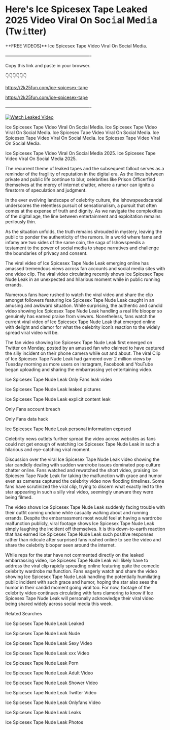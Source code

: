 # Here's Ice Spicesex Tape Leaked 2025 Video Viral On Soc𝚒al Med𝚒a (Tw𝚒tter)

++FREE VIDEOS]** Ice Spicesex Tape Video Viral On Social Media.

———————————————————-

Copy this link and paste in your browser.

👇👇👇👇👇👇

https://2k25fun.com/ice-spicesex-tape

https://2k25fun.com/ice-spicesex-tape

———————————————————-

[![Watch Leaked Video](https://miro.medium.com/v2/resize:fit:828/format:webp/1*cilzJN44JGOrTw9NJCrNHA.gif "Watch Leaked Video")](https://2k25fun.com/ice-spicesex-tape)

Ice Spicesex Tape Video Viral On Social Media. Ice Spicesex Tape Video Viral On Social Media. Ice Spicesex Tape Video Viral On Social Media. Ice Spicesex Tape Video Viral On Social Media. Ice Spicesex Tape Video Viral On Social Media.

Ice Spicesex Tape Video Viral On Social Media 2025. Ice Spicesex Tape Video Viral On Social Media 2025.

The recurrent theme of leaked tapes and the subsequent fallout serves as a reminder of the fragility of reputation in the digital era. As the lines between private and public life continue to blur, celebrities like Prison Officerfind themselves at the mercy of internet chatter, where a rumor can ignite a firestorm of speculation and judgment.

In the ever evolving landscape of celebrity culture, the Ishowspeedscandal underscores the relentless pursuit of sensationalism, a pursuit that often comes at the expense of truth and dignity. As we navigate the complexities of the digital age, the line between entertainment and exploitation remains perilously thin.

As the situation unfolds, the truth remains shrouded in mystery, leaving the public to ponder the authenticity of the rumors. In a world where fame and infamy are two sides of the same coin, the saga of Ishowspeedis a testament to the power of social media to shape narratives and challenge the boundaries of privacy and consent.

The viral video of Ice Spicesex Tape Nude Leak emerging online has amassed tremendous views across fan accounts and social media sites with one video clip. The viral video circulating recently shows Ice Spicesex Tape Nude Leak in an unexpected and hilarious moment while in public running errands.

Numerous fans have rushed to watch the viral video and share the clip amongst followers featuring Ice Spicesex Tape Nude Leak caught in an amusing and awkward situation. While surprising, the authentic and candid video showing Ice Spicesex Tape Nude Leak handling a real life blooper so genuinely has earned praise from viewers. Nonetheless, fans watch the current viral video of Ice Spicesex Tape Nude Leak that emerged online with delight and clamor for what the celebrity icon’s reaction to the widely spread viral video will be.

The fan video showing Ice Spicesex Tape Nude Leak first emerged on Twitter on Monday, posted by an amused fan who claimed to have captured the silly incident on their phone camera while out and about. The viral Clip of Ice Spicesex Tape Nude Leak had garnered over 2 million views by Tuesday morning as more users on Instagram, Facebook and YouTube began uploading and sharing the embarrassing yet entertaining video.

Ice Spicesex Tape Nude Leak Only Fans leak video

Ice Spicesex Tape Nude Leak leaked pictures

Ice Spicesex Tape Nude Leak explicit content leak

Only Fans account breach

Only Fans data hack

Ice Spicesex Tape Nude Leak personal information exposed

Celebrity news outlets further spread the video across websites as fans could not get enough of watching Ice Spicesex Tape Nude Leak in such a hilarious and eye-catching viral moment.

Discussion over the viral Ice Spicesex Tape Nude Leak video showing the star candidly dealing with sudden wardrobe issues dominated pop culture chatter online. Fans watched and rewatched the short video, praising Ice Spicesex Tape Nude Leak for taking the malfunction with grace and humor even as cameras captured the celebrity video now flooding timelines. Some fans have scrutinized the viral clip, trying to discern what exactly led to the star appearing in such a silly viral video, seemingly unaware they were being filmed.

The video shows Ice Spicesex Tape Nude Leak suddenly facing trouble with their outfit coming undone while casually walking about and running errands. Despite the embarrassment most would feel at having a wardrobe malfunction publicly, viral footage shows Ice Spicesex Tape Nude Leak simply laughing the incident off themselves. It is this down-to-earth reaction that has earned Ice Spicesex Tape Nude Leak such positive responses rather than ridicule after surprised fans rushed online to see the video and share the celebrity blooper seen around the internet.

While reps for the star have not commented directly on the leaked embarrassing video, Ice Spicesex Tape Nude Leak will likely have to address the viral clip rapidly spreading online featuring quite the comedic celebrity wardrobe malfunction. Fans eagerly watch and share the video showing Ice Spicesex Tape Nude Leak handling the potentially humiliating public incident with such grace and humor, hoping the star also sees the humor in their candid moment going viral too. For now, footage of the celebrity video continues circulating with fans clamoring to know if Ice Spicesex Tape Nude Leak will personally acknowledge their viral video being shared widely across social media this week.

Related Searches

Ice Spicesex Tape Nude Leak Leaked

Ice Spicesex Tape Nude Leak Nude

Ice Spicesex Tape Nude Leak Sexy Video

Ice Spicesex Tape Nude Leak xxx Video

Ice Spicesex Tape Nude Leak Porn

Ice Spicesex Tape Nude Leak Adult Video

Ice Spicesex Tape Nude Leak Shower Video

Ice Spicesex Tape Nude Leak Twitter Video

Ice Spicesex Tape Nude Leak Onlyfans Video

Ice Spicesex Tape Nude Leak Leaks

Ice Spicesex Tape Nude Leak Photos